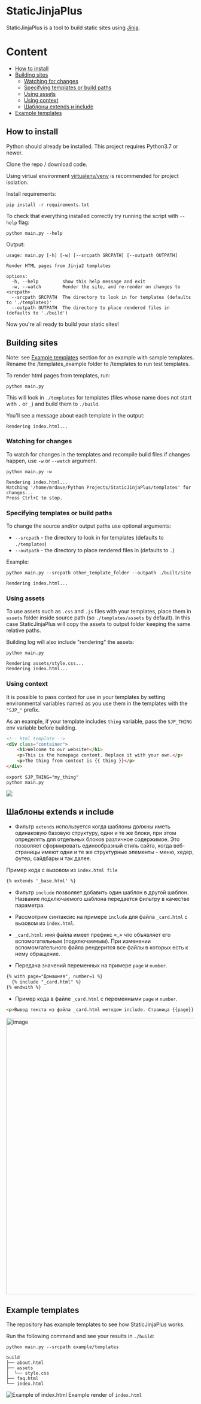 # StaticJinjaPlus

StaticJinjaPlus is a tool to build static sites using [Jinja](https://jinja.palletsprojects.com/).

# Content

- [How to install](#How-to-install)
- [Building sites](#Building-sites)
  - [Watching for changes](#Watching-for-changes)
  - [Specifying templates or build paths](#Specifying-templates-or-build-paths)
  - [Using assets](#Using-assets)
  - [Using context](#Using-context)
  - [Шаблоны extends и include](#Шаблоны-extends-и-include)
- [Example templates](#Example-templates)

## How to install

Python should already be installed. This project requires Python3.7 or newer.

Clone the repo / download code.

Using virtual environment [virtualenv/venv](https://docs.python.org/3/library/venv.html) is recommended for project isolation.

Install requirements:
```commandline
pip install -r requirements.txt
```

To check that everything installed correctly try running the script with `--help` flag:
```commandline
python main.py --help
```
Output:
```
usage: main.py [-h] [-w] [--srcpath SRCPATH] [--outpath OUTPATH]

Render HTML pages from Jinja2 templates

options:
  -h, --help         show this help message and exit
  -w, --watch        Render the site, and re-render on changes to <srcpath>
  --srcpath SRCPATH  The directory to look in for templates (defaults to './templates)'
  --outpath OUTPATH  The directory to place rendered files in (defaults to './build')
```
Now you're all ready to build your static sites!


## Building sites

Note: see [Example templates](#example-templates) section for an example with sample templates. Rename the /templates_example folder to /templates to run test templates.

To render html pages from templates, run:
```commandline
python main.py
```
This will look in `./templates` for templates (files whose name does not start with `.` or `_`) and build them to `./build`.

You'll see a message about each template in the output:
```
Rendering index.html...
```

### Watching for changes
To watch for changes in the templates and recompile build files if changes happen, use `-w` or `--watch` argument.
```commandline
python main.py -w

Rendering index.html...
Watching '/home/mrdave/Python Projects/StaticJinjaPlus/templates' for changes...
Press Ctrl+C to stop.
```

### Specifying templates or build paths

To change the source and/or output paths use optional arguments:  
- `--srcpath` - the directory to look in for templates (defaults to `./templates`)  
- `--outpath` - the directory to place rendered files in (defaults to `.`)

Example:
```commandline
python main.py --srcpath other_template_folder --outpath ./built/site

Rendering index.html...
```

### Using assets

To use assets such as `.css` and `.js` files with your templates, place them in `assets` folder inside source path (so `./templates/assets` by default).
In this case StaticJinjaPlus will copy the assets to output folder keeping the same relative paths.

Building log will also include "rendering" the assets:

```commandline
python main.py

Rendering assets/style.css...
Rendering index.html...
```

### Using context
It is possible to pass context for use in your templates by setting environmental variables named as you use them in the templates with the `"SJP_"` prefix.

As an example, if your template includes `thing` variable, pass the `SJP_THING` env variable before building.

```html
<!-- html template -->
<div class="container">
    <h1>Welcome to our website!</h1>
    <p>This is the homepage content. Replace it with your own.</p>
    <p>The thing from context is {{ thing }}</p>
</div>
```
```shell
export SJP_THING="my_thing"
python main.py
```
![](https://imgur.com/TEf3yJ6.png)


## Шаблоны extends и include

- Фильтр `extends` используется когда шаблоны должны иметь одинаковую базовую структуру, одни и те же блоки, при этом определять для отдельных блоков различное содержимое. Это позволяет сформировать единообразный стиль сайта, когда веб-страницы имеют одни и те же структурные элементы - меню, хедер, футер, сайдбары и так далее.

Пример кода c вызовом из  `index.html file`

```html
{% extends '_base.html' %}
```

- Фильтр `include` позволяет добавить один шаблон в другой шаблон. Название подключаемого шаблона передается фильтру в качестве параметра.


- Рассмотрим синтаксис на примере `include` для файла `_card.html`  c вызовом из `index.html`.

- `_card.html`:  имя файла имеет префикс «_» что объявляет его вспомогательным (подключаемым). При изменении вспомомгательного файла рендерится все файлы в которых есть к нему обращение.

- Передача значений переменных на примере `page` и  `number`.

```html
{% with page="Домашняя", number=1 %}
  {% include "_card.html" %}
{% endwith %}
```

- Пример кода в файле `_card.html` с переменными `page` и `number`.
  
```html
<p>Вывод текста из файла _card.html методом include. Страница {{page}} Номер {{number}} </p>
```

<img width="738" alt="image" src="https://github.com/SGKespace/StaticJinjaPlus/assets/55636018/6fbce118-e5ae-46b8-b5e5-7ab4df323562">


## Example templates
The repository has example templates to see how StaticJinjaPlus works.

Run the following command and see your results in `./build`:
```commandline
python main.py --srcpath example/templates
```
```shell
build
├── about.html
├── assets
│  └── style.css
├── faq.html
└── index.html

```
![Example of index.html](https://imgur.com/Onr3aVM.jpg)
Example render of `index.html`

